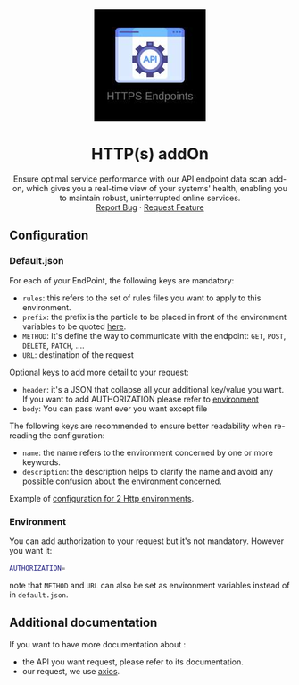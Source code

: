 <div align="center">
    <a href="https://www.kexa.io/addOn/azure">
        <img src="../../images/https-logo.png" alt="Logo" width="200">
    </a>

# HTTP(s) addOn

  <p align="center">
    Ensure optimal service performance with our API endpoint data scan add-on, which gives you a real-time view of your systems' health, enabling you to maintain robust, uninterrupted online services.
    <br />
    <a href="https://github.com/kexa-io/Kexa/issues">Report Bug</a>
    ·
    <a href="https://github.com/kexa-io/Kexa/issues">Request Feature</a>
  </p>
</div>

## Configuration

### Default.json

For each of your EndPoint, the following keys are mandatory:

- `rules`: this refers to the set of rules files you want to apply to this environment.
- `prefix`: the prefix is the particle to be placed in front of the environment variables to be quoted [here](#environment).
- `METHOD`: It's define the way to communicate with the endpoint: `GET`, `POST`, `DELETE`, `PATCH`, ....
- `URL`: destination of the request

Optional keys to add more detail to your request:

- `header`: it's a JSON that collapse all your additional key/value you want. If you want to add AUTHORIZATION please refer to [environment](#environment)
- `body`: You can pass want ever you want except file

The following keys are recommended to ensure better readability when re-reading the configuration:

- `name`: the name refers to the environment concerned by one or more keywords.
- `description`: the description helps to clarify the name and avoid any possible confusion about the environment concerned.

Example of [configuration for 2 Http environments](../../config/demo/http.default.json).

### Environment

You can add authorization to your request but it's not mandatory. However you want it:

```bash
AUTHORIZATION=
```

note that `METHOD` and `URL` can also be set as environment variables instead of in `default.json`.

## Additional documentation

If you want to have more documentation about :

- the API you want request, please refer to its documentation.
- our request, we use [axios](https://axios-http.com/docs/intro).
